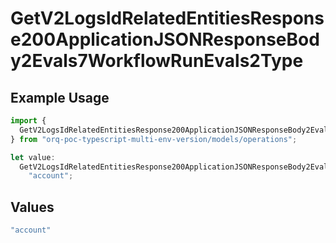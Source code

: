 # GetV2LogsIdRelatedEntitiesResponse200ApplicationJSONResponseBody2Evals7WorkflowRunEvals2Type

## Example Usage

```typescript
import {
  GetV2LogsIdRelatedEntitiesResponse200ApplicationJSONResponseBody2Evals7WorkflowRunEvals2Type,
} from "orq-poc-typescript-multi-env-version/models/operations";

let value:
  GetV2LogsIdRelatedEntitiesResponse200ApplicationJSONResponseBody2Evals7WorkflowRunEvals2Type =
    "account";
```

## Values

```typescript
"account"
```